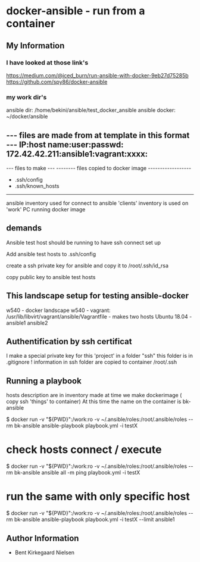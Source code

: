 # docker-ansible - run from a container 

## My Information
### I have looked at those link's
https://medium.com/@iced_burn/run-ansible-with-docker-9eb27d75285b
https://github.com/spy86/docker-ansible

### my work dir's
ansible dir: /home/bekini/ansible/test_docker_ansible
ansible docker: ~/docker/ansible

 --- files are made from at template in this format ---
 IP:host name:user:passwd:
 172.42.42.211:ansible1:vagrant:xxxx:
 --------------------------------------------------------
 --- files to make ---
 -------- files copied to docker image ------------------
 - .ssh/config
 - .ssh/known_hosts
 --------------------------------------------------------
 ansible inventory used for connect to ansible 'clients'
 inventory is used on 'work' PC running docker image

## demands
Ansible test host should be running to have ssh connect set up

Add ansible test hosts to .ssh/config

create a ssh private key for ansible and copy it to /root/.ssh/id_rsa

copy public key to ansible test hosts

## This landscape setup for testing ansible-docker 
w540 - docker landscape
w540 - vagrant: /usr/lib/libvirt/vagrant/ansible/Vagrantfile - makes two hosts Ubuntu 18.04 - ansible1 ansible2

## Authentification by ssh certificat 
 I make a special private key for this 'project' in a folder "ssh" this folder is in .gitignore !
 information in ssh folder are copied to container /root/.ssh

## Running a playbook 
hosts description are in inventory made at time we make dockerimage ( copy ssh 'things' to container)
At this time the name on the container is bk-ansible

$ docker run -v "${PWD}":/work:ro -v ~/.ansible/roles:/root/.ansible/roles  --rm bk-ansible ansible-playbook playbook.yml -i testX

# check hosts connect / execute
$ docker run -v "${PWD}":/work:ro -v ~/.ansible/roles:/root/.ansible/roles  --rm bk-ansible ansible all -m ping playbook.yml -i testX

# run the same with only specific host
$ docker run -v "${PWD}":/work:ro -v ~/.ansible/roles:/root/.ansible/roles  --rm bk-ansible ansible-playbook playbook.yml -i testX --limit ansible1


## Author Information

  - Bent Kirkegaard Nielsen

